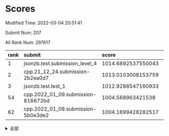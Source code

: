 # Scores

Modified Time: 2022-03-04 20:51:41

Submit Num: 207

All Rank Num: 297617

| rank |               submit               |       score        |       sigma        | pk_num |
| :--- | :--------------------------------- | :----------------- | :----------------- | :----- |
| 1    | jsonzb.test.submission_level_4     | 1014.6892537550043 | 0.8421534373032067 | 5752   |
| 2    | cpp.21_12_24.submission-2b2ea0d7   | 1013.0103008153759 | 0.8184642291837936 | 5754   |
| 3    | jsonzb.test.test_1                 | 1012.9288547160933 | 0.8076265582256772 | 5750   |
| 54   | cpp.2022_01_09.submission-816672bd | 1004.568963421538  | 0.7155078035019328 | 5747   |
| 62   | cpp.2022_01_09.submission-5b0e3de2 | 1004.1699428282517 | 0.7196451002448853 | 5753   |


<details>
<summary>全部</summary>

| rank |                 submit                 |       score        |       sigma        | pk_num |
| :--- | :------------------------------------- | :----------------- | :----------------- | :----- |
| 1    | jsonzb.test.submission_level_4         | 1014.6892537550043 | 0.8421534373032067 | 5752   |
| 2    | cpp.21_12_24.submission-2b2ea0d7       | 1013.0103008153759 | 0.8184642291837936 | 5754   |
| 3    | jsonzb.test.test_1                     | 1012.9288547160933 | 0.8076265582256772 | 5750   |
| 4    | gobigger.level_3.submission_level_3_44 | 1011.5944848414614 | 0.7636040033229332 | 5749   |
| 5    | gobigger.level_3.submission_level_3_29 | 1011.5942157486489 | 0.781023012273296  | 5749   |
| 6    | gobigger.level_3.submission_level_3_28 | 1011.4732019501143 | 0.7729286435367931 | 5751   |
| 7    | gobigger.level_3.submission_level_3_35 | 1011.2697927212251 | 0.7801122700207705 | 5751   |
| 8    | gobigger.level_3.submission_level_3_34 | 1011.2415689852486 | 0.7606782935257215 | 5756   |
| 9    | gobigger.level_3.submission_level_3_24 | 1010.9542634187717 | 0.7805963266854334 | 5752   |
| 10   | gobigger.level_3.submission_level_3_4  | 1010.8326532703513 | 0.7647092531426259 | 5751   |
| 11   | gobigger.level_3.submission_level_3_1  | 1010.8012679367487 | 0.7797742140686478 | 5757   |
| 12   | gobigger.level_3.submission_level_3_3  | 1010.6981595870456 | 0.7433473628399015 | 5744   |
| 13   | gobigger.level_3.submission_level_3_0  | 1010.6906666871732 | 0.7842036836126561 | 5748   |
| 14   | gobigger.level_3.submission_level_3_26 | 1010.6180365829393 | 0.7438533812103736 | 5754   |
| 15   | gobigger.level_3.submission_level_3_8  | 1010.540153414147  | 0.7660840433457957 | 5756   |
| 16   | gobigger.level_3.submission_level_3_21 | 1010.4830210168318 | 0.7447887153442044 | 5744   |
| 17   | gobigger.level_3.submission_level_3_46 | 1010.4352619718032 | 0.773349661382109  | 5746   |
| 18   | gobigger.level_3.submission_level_3_27 | 1010.4183794729814 | 0.7438859316423089 | 5751   |
| 19   | gobigger.level_3.submission_level_3_6  | 1010.3543073617714 | 0.75013602429943   | 5752   |
| 20   | gobigger.level_3.submission_level_3_2  | 1010.2959505838522 | 0.7772507829942805 | 5748   |
| 21   | gobigger.level_3.submission_level_3_38 | 1010.2457667764867 | 0.7621840422166489 | 5749   |
| 22   | gobigger.level_3.submission_level_3_36 | 1010.1264312497466 | 0.758448442785995  | 5753   |
| 23   | gobigger.level_3.submission_level_3_10 | 1010.1193728278486 | 0.7534457474970012 | 5748   |
| 24   | gobigger.level_3.submission_level_3_32 | 1010.0580449447402 | 0.7858744609957734 | 5753   |
| 25   | gobigger.level_3.submission_level_3_15 | 1009.995050571941  | 0.7832672297350262 | 5751   |
| 26   | gobigger.level_3.submission_level_3_16 | 1009.9938273274375 | 0.7622996101967435 | 5751   |
| 27   | gobigger.level_3.submission_level_3_45 | 1009.9769643011776 | 0.753198405564296  | 5752   |
| 28   | gobigger.level_3.submission_level_3_31 | 1009.8481250725563 | 0.7645649563277956 | 5755   |
| 29   | gobigger.level_3.submission_level_3_7  | 1009.8366198440485 | 0.7406365251550773 | 5747   |
| 30   | gobigger.level_3.submission_level_3_13 | 1009.7539645524124 | 0.7648164530842766 | 5753   |
| 31   | gobigger.level_3.submission_level_3_37 | 1009.7189860326154 | 0.7456905514641109 | 5749   |
| 32   | gobigger.level_3.submission_level_3_20 | 1009.7007877216986 | 0.7392287395621912 | 5752   |
| 33   | gobigger.level_3.submission_level_3_49 | 1009.6171833558224 | 0.7725689412316624 | 5754   |
| 34   | gobigger.level_3.submission_level_3_11 | 1009.5924153180197 | 0.757277895138979  | 5749   |
| 35   | gobigger.level_3.submission_level_3_14 | 1009.5897137094307 | 0.7613074426963612 | 5751   |
| 36   | gobigger.level_3.submission_level_3_25 | 1009.5642010783147 | 0.7505105739816971 | 5751   |
| 37   | gobigger.level_3.submission_level_3_41 | 1009.4050233078776 | 0.733397774748235  | 5749   |
| 38   | gobigger.level_3.submission_level_3_42 | 1009.3718417854001 | 0.7515230301348851 | 5753   |
| 39   | gobigger.level_3.submission_level_3_47 | 1009.3246364794471 | 0.7401040576040812 | 5752   |
| 40   | gobigger.level_3.submission_level_3_5  | 1009.2577698002261 | 0.7505773604872669 | 5754   |
| 41   | gobigger.level_3.submission_level_3_30 | 1009.1812069928583 | 0.7838599689644397 | 5752   |
| 42   | gobigger.level_3.submission_level_3_9  | 1009.1468756536974 | 0.7521685044636736 | 5746   |
| 43   | gobigger.level_3.submission_level_3_43 | 1008.9669972271978 | 0.752779147554815  | 5754   |
| 44   | gobigger.level_3.submission_level_3_12 | 1008.90315308949   | 0.7413037899307867 | 5758   |
| 45   | gobigger.level_3.submission_level_3_33 | 1008.8540477031581 | 0.757062943346826  | 5755   |
| 46   | gobigger.level_3.submission_level_3_17 | 1008.7896689660105 | 0.7452228950649841 | 5744   |
| 47   | gobigger.level_3.submission_level_3_39 | 1008.7301827353124 | 0.7606008493856116 | 5750   |
| 48   | gobigger.level_3.submission_level_3_23 | 1008.6902478514248 | 0.7373980409864682 | 5754   |
| 49   | gobigger.level_3.submission_level_3_19 | 1008.6021855442667 | 0.750488411596565  | 5753   |
| 50   | gobigger.level_3.submission_level_3_22 | 1008.5771470658249 | 0.7483370633821634 | 5756   |
| 51   | gobigger.level_3.submission_level_3_48 | 1008.5065150165611 | 0.7450711410451489 | 5753   |
| 52   | gobigger.level_3.submission_level_3_40 | 1008.485070982289  | 0.7460517625088345 | 5749   |
| 53   | gobigger.level_3.submission_level_3_18 | 1007.9014356801629 | 0.724376177081387  | 5756   |
| 54   | cpp.2022_01_09.submission-816672bd     | 1004.568963421538  | 0.7155078035019328 | 5747   |
| 55   | gobigger.level_1.submission_level_1_10 | 1004.518490055048  | 0.7150764595003487 | 5750   |
| 56   | gobigger.level_1.submission_level_1_49 | 1004.4742717708012 | 0.7387059124673991 | 5753   |
| 57   | gobigger.level_1.submission_level_1_12 | 1004.4359889814634 | 0.7194968065579189 | 5747   |
| 58   | gobigger.level_1.submission_level_1_38 | 1004.2453063535172 | 0.7292636058645713 | 5749   |
| 59   | gobigger.level_1.submission_level_1_47 | 1004.2438627306789 | 0.7345258994976911 | 5752   |
| 60   | gobigger.level_1.submission_level_1_1  | 1004.2375683519244 | 0.729609316140729  | 5750   |
| 61   | gobigger.level_1.submission_level_1_27 | 1004.1747910674363 | 0.7170628449187361 | 5752   |
| 62   | cpp.2022_01_09.submission-5b0e3de2     | 1004.1699428282517 | 0.7196451002448853 | 5753   |
| 63   | gobigger.level_1.submission_level_1_37 | 1004.1601470506771 | 0.7100735397085066 | 5751   |
| 64   | gobigger.level_1.submission_level_1_21 | 1004.1592059774345 | 0.7168112202888138 | 5754   |
| 65   | gobigger.level_1.submission_level_1_39 | 1004.1044208154458 | 0.7147826545990126 | 5747   |
| 66   | gobigger.level_1.submission_level_1_40 | 1004.0982622723385 | 0.7108077512187199 | 5756   |
| 67   | gobigger.level_1.submission_level_1_42 | 1004.0342995921309 | 0.714324058510966  | 5750   |
| 68   | gobigger.level_1.submission_level_1_0  | 1004.0209371015577 | 0.7208801056771649 | 5746   |
| 69   | gobigger.level_1.submission_level_1_18 | 1003.9706686574416 | 0.7228646365883378 | 5754   |
| 70   | gobigger.level_1.submission_level_1_34 | 1003.9561422840521 | 0.7214259082534219 | 5753   |
| 71   | gobigger.level_1.submission_level_1_15 | 1003.9485358440718 | 0.7101916303187785 | 5751   |
| 72   | gobigger.level_1.submission_level_1_8  | 1003.9049178368176 | 0.7221116116085379 | 5752   |
| 73   | gobigger.level_1.submission_level_1_9  | 1003.8628421240027 | 0.7245011256347296 | 5749   |
| 74   | gobigger.level_1.submission_level_1_22 | 1003.8597487011539 | 0.7184986204905289 | 5749   |
| 75   | gobigger.level_1.submission_level_1_44 | 1003.7862819417751 | 0.7250338231866996 | 5753   |
| 76   | gobigger.level_1.submission_level_1_6  | 1003.5978432956241 | 0.7083528561750531 | 5748   |
| 77   | gobigger.level_1.submission_level_1_46 | 1003.5870686020147 | 0.7117949582791966 | 5755   |
| 78   | gobigger.level_1.submission_level_1_43 | 1003.5628749413714 | 0.7158415407722435 | 5749   |
| 79   | gobigger.level_1.submission_level_1_2  | 1003.5171769303117 | 0.7074310273428408 | 5753   |
| 80   | gobigger.level_1.submission_level_1_16 | 1003.48113789843   | 0.7218435736493921 | 5753   |
| 81   | gobigger.level_1.submission_level_1_5  | 1003.4758021645819 | 0.7161955514649072 | 5751   |
| 82   | gobigger.level_1.submission_level_1_33 | 1003.425769527663  | 0.7198019032377586 | 5753   |
| 83   | gobigger.level_1.submission_level_1_32 | 1003.2910234215394 | 0.7164246135942215 | 5745   |
| 84   | gobigger.level_1.submission_level_1_48 | 1003.2822627225362 | 0.7217984152129555 | 5754   |
| 85   | gobigger.level_1.submission_level_1_3  | 1003.2747948653657 | 0.7144804100126041 | 5753   |
| 86   | gobigger.level_1.submission_level_1_28 | 1003.2502669895528 | 0.7089599853147667 | 5752   |
| 87   | gobigger.level_1.submission_level_1_20 | 1003.1462861558314 | 0.7193166942280049 | 5753   |
| 88   | gobigger.level_1.submission_level_1_4  | 1003.1310831812308 | 0.7120900732823816 | 5749   |
| 89   | gobigger.level_1.submission_level_1_14 | 1003.1181660978615 | 0.7268123558179364 | 5748   |
| 90   | gobigger.level_1.submission_level_1_25 | 1003.0966854794328 | 0.7251951355916652 | 5751   |
| 91   | gobigger.level_1.submission_level_1_24 | 1003.0025083158664 | 0.7193877508114881 | 5748   |
| 92   | gobigger.level_1.submission_level_1_35 | 1002.9596667498578 | 0.717320534730567  | 5749   |
| 93   | gobigger.level_1.submission_level_1_13 | 1002.9408921087203 | 0.723489132722742  | 5753   |
| 94   | gobigger.level_1.submission_level_1_19 | 1002.9107368863278 | 0.7070577265011881 | 5751   |
| 95   | gobigger.level_1.submission_level_1_36 | 1002.6482380378985 | 0.7139412413695563 | 5752   |
| 96   | gobigger.level_1.submission_level_1_29 | 1002.6170094675977 | 0.713182749167651  | 5751   |
| 97   | gobigger.level_1.submission_level_1_41 | 1002.6119921918679 | 0.7152053360394162 | 5753   |
| 98   | gobigger.level_1.submission_level_1_11 | 1002.5978334324606 | 0.7078754438452641 | 5754   |
| 99   | gobigger.level_1.submission_level_1_7  | 1002.5847803863198 | 0.7056525536541022 | 5754   |
| 100  | gobigger.level_1.submission_level_1_45 | 1002.4132577764568 | 0.714213580142361  | 5751   |
| 101  | gobigger.level_1.submission_level_1_23 | 1002.3175922842647 | 0.7101230015462554 | 5750   |
| 102  | gobigger.level_1.submission_level_1_31 | 1002.2405663597318 | 0.7154089325916355 | 5750   |
| 103  | gobigger.level_1.submission_level_1_26 | 1002.1260571186543 | 0.7091784899217218 | 5752   |
| 104  | gobigger.level_1.submission_level_1_17 | 1001.6548280806791 | 0.7084254603980189 | 5753   |
| 105  | gobigger.level_1.submission_level_1_30 | 1001.5638404913255 | 0.7139150074649391 | 5752   |
| 106  | gobigger.random.submission_random_19   | 997.5206032176044  | 0.711046602304464  | 5749   |
| 107  | gobigger.random.submission_random_45   | 997.4829263614934  | 0.7002241081855626 | 5752   |
| 108  | gobigger.random.submission_random_5    | 996.956809411912   | 0.7148217196333111 | 5750   |
| 109  | gobigger.random.submission_random_30   | 996.9513329631723  | 0.7053610598873428 | 5751   |
| 110  | gobigger.random.submission_random_16   | 996.9505772486656  | 0.7139063523944492 | 5750   |
| 111  | gobigger.random.submission_random_6    | 996.8559744297893  | 0.7027981686041859 | 5755   |
| 112  | gobigger.random.submission_random_29   | 996.7981880797852  | 0.7095903345010882 | 5753   |
| 113  | gobigger.random.submission_random_33   | 996.6181400966791  | 0.7055487171879741 | 5756   |
| 114  | gobigger.random.submission_random_9    | 996.5647411235973  | 0.7098415330184007 | 5752   |
| 115  | gobigger.random.submission_random_12   | 996.402664290317   | 0.7211148736287389 | 5748   |
| 116  | gobigger.random.submission_random_28   | 996.2874510009271  | 0.704371632057612  | 5746   |
| 117  | gobigger.random.submission_random_35   | 996.2498749310819  | 0.710294956899968  | 5750   |
| 118  | gobigger.random.submission_random_48   | 996.2294127700278  | 0.7075111691288694 | 5755   |
| 119  | gobigger.random.submission_random_21   | 996.2032626923076  | 0.7136100884490004 | 5751   |
| 120  | gobigger.random.submission_random_44   | 996.199837652566   | 0.7226899864956747 | 5752   |
| 121  | gobigger.random.submission_random_1    | 996.1785454785253  | 0.7123630913997416 | 5751   |
| 122  | gobigger.random.submission_random_27   | 996.113047135148   | 0.7062153556922341 | 5748   |
| 123  | gobigger.random.submission_random_37   | 996.0810213566165  | 0.7014062875313285 | 5754   |
| 124  | gobigger.random.submission_random_3    | 996.0592282332418  | 0.7010516457903003 | 5754   |
| 125  | gobigger.random.submission_random_47   | 996.0335538387812  | 0.7211674476168691 | 5755   |
| 126  | gobigger.random.submission_random_15   | 996.0213207268215  | 0.7138557744142432 | 5755   |
| 127  | gobigger.random.submission_random_8    | 996.0209039875422  | 0.7121352980322168 | 5749   |
| 128  | gobigger.random.submission_random_42   | 996.020521206838   | 0.7143722783835712 | 5754   |
| 129  | gobigger.random.submission_random_32   | 995.994610277638   | 0.7257500417665483 | 5750   |
| 130  | gobigger.random.submission_random_31   | 995.9442867240465  | 0.7016683566400509 | 5747   |
| 131  | gobigger.random.submission_random_7    | 995.9222020889613  | 0.7127050800996675 | 5751   |
| 132  | gobigger.random.submission_random_46   | 995.842140849672   | 0.7019442806386136 | 5753   |
| 133  | gobigger.random.submission_random_43   | 995.7772435152897  | 0.7234072078067971 | 5752   |
| 134  | gobigger.random.submission_random_24   | 995.7642399027345  | 0.7018478575121582 | 5744   |
| 135  | gobigger.random.submission_random_36   | 995.7604109194675  | 0.7167518673275415 | 5751   |
| 136  | gobigger.random.submission_random_17   | 995.7461684316122  | 0.7195657724382287 | 5750   |
| 137  | gobigger.random.submission_random_2    | 995.7332478568716  | 0.7160258593578301 | 5752   |
| 138  | gobigger.random.submission_random_20   | 995.7239364760975  | 0.7146847129728251 | 5753   |
| 139  | gobigger.random.submission_random_14   | 995.7095098443752  | 0.7099609857663945 | 5749   |
| 140  | gobigger.random.submission_random_26   | 995.630187906208   | 0.7068382568737794 | 5751   |
| 141  | gobigger.random.submission_random_11   | 995.5859340461913  | 0.7113449209457064 | 5752   |
| 142  | gobigger.random.submission_random_13   | 995.4612721431865  | 0.7235173176740671 | 5751   |
| 143  | gobigger.random.submission_random_41   | 995.4331358021906  | 0.7190251724094038 | 5748   |
| 144  | gobigger.random.submission_random_25   | 995.4274747388523  | 0.7191594366179479 | 5756   |
| 145  | gobigger.random.submission_random_18   | 995.4273193241419  | 0.7133953598576689 | 5747   |
| 146  | gobigger.random.submission_random_23   | 995.424863483727   | 0.7116435410572143 | 5748   |
| 147  | gobigger.random.submission_random_38   | 995.3977957678446  | 0.7203241880054696 | 5749   |
| 148  | gobigger.random.submission_random_22   | 995.3533225004517  | 0.7167200442997318 | 5755   |
| 149  | gobigger.random.submission_random_10   | 995.3303010853502  | 0.7214792277006845 | 5753   |
| 150  | gobigger.random.submission_random_39   | 995.295092241599   | 0.7155638111080265 | 5751   |
| 151  | gobigger.random.submission_random_0    | 995.1677918391663  | 0.7296505222656888 | 5751   |
| 152  | gobigger.random.submission_random_34   | 995.0194043273306  | 0.7209937349821394 | 5750   |
| 153  | gobigger.random.submission_random_49   | 994.7392351620556  | 0.7196845949634186 | 5747   |
| 154  | gobigger.random.submission_random_4    | 994.663483015278   | 0.7208183106902133 | 5751   |
| 155  | gobigger.level_2.submission_level_2_23 | 994.6269450091721  | 0.7110558047419375 | 5750   |
| 156  | gobigger.level_2.submission_level_2_39 | 994.0452864628548  | 0.7262445428826484 | 5756   |
| 157  | gobigger.level_2.submission_level_2_14 | 993.9162015694162  | 0.7233326394485607 | 5752   |
| 158  | gobigger.random.submission_random_40   | 993.9000531449938  | 0.7233049456598785 | 5751   |
| 159  | gobigger.level_2.submission_level_2_48 | 993.8141676897491  | 0.7508176240555738 | 5749   |
| 160  | gobigger.level_2.submission_level_2_28 | 993.7850779169114  | 0.7326419792697467 | 5747   |
| 161  | gobigger.level_2.submission_level_2_38 | 993.7045404181289  | 0.7371778974855729 | 5748   |
| 162  | gobigger.level_2.submission_level_2_21 | 993.2353377702293  | 0.7444424521392617 | 5752   |
| 163  | gobigger.level_2.submission_level_2_17 | 993.1061065895486  | 0.7471923686456058 | 5752   |
| 164  | gobigger.level_2.submission_level_2_18 | 993.0676028382447  | 0.7206886694908463 | 5752   |
| 165  | gobigger.level_2.submission_level_2_19 | 993.0238945476087  | 0.7455566641402693 | 5750   |
| 166  | gobigger.level_2.submission_level_2_27 | 992.9465447255623  | 0.7312049524906941 | 5745   |
| 167  | gobigger.level_2.submission_level_2_1  | 992.9077032495254  | 0.7215888351514569 | 5755   |
| 168  | gobigger.level_2.submission_level_2_24 | 992.8179768783435  | 0.7334692669100035 | 5748   |
| 169  | gobigger.level_2.submission_level_2_44 | 992.7827188384869  | 0.741976697001099  | 5750   |
| 170  | gobigger.level_2.submission_level_2_11 | 992.744001805072   | 0.7298769973933414 | 5748   |
| 171  | gobigger.level_2.submission_level_2_22 | 992.7220409104557  | 0.7337881101534343 | 5752   |
| 172  | gobigger.level_2.submission_level_2_16 | 992.5688944509769  | 0.7432378698820843 | 5743   |
| 173  | gobigger.level_2.submission_level_2_40 | 992.5315478922713  | 0.7456187935386118 | 5752   |
| 174  | gobigger.level_2.submission_level_2_5  | 992.4646269992031  | 0.7691696105574358 | 5753   |
| 175  | gobigger.level_2.submission_level_2_49 | 992.3136475232518  | 0.7574560464518568 | 5747   |
| 176  | gobigger.level_2.submission_level_2_6  | 992.2817666368969  | 0.7395918724693947 | 5749   |
| 177  | gobigger.level_2.submission_level_2_20 | 992.2109034426917  | 0.7273017795062199 | 5750   |
| 178  | gobigger.level_2.submission_level_2_33 | 992.1774964618166  | 0.7496239367174303 | 5751   |
| 179  | gobigger.level_2.submission_level_2_29 | 992.1224555388667  | 0.7360767596919515 | 5756   |
| 180  | gobigger.level_2.submission_level_2_45 | 992.0876749682863  | 0.7537982851613773 | 5753   |
| 181  | gobigger.level_2.submission_level_2_43 | 992.0812945486219  | 0.7514907183862113 | 5746   |
| 182  | gobigger.level_2.submission_level_2_41 | 992.0774156899387  | 0.7388732187499673 | 5752   |
| 183  | gobigger.level_2.submission_level_2_12 | 991.9983629525193  | 0.736456880970835  | 5747   |
| 184  | gobigger.level_2.submission_level_2_9  | 991.9517683049029  | 0.7394008467997987 | 5751   |
| 185  | gobigger.level_2.submission_level_2_30 | 991.9231663116337  | 0.7399820469015365 | 5751   |
| 186  | gobigger.level_2.submission_level_2_4  | 991.8355043531932  | 0.7433798340984936 | 5757   |
| 187  | gobigger.level_2.submission_level_2_0  | 991.6944609383564  | 0.7564837769295041 | 5754   |
| 188  | gobigger.level_2.submission_level_2_13 | 991.6581441484022  | 0.7636890558340195 | 5753   |
| 189  | gobigger.level_2.submission_level_2_36 | 991.6179200107613  | 0.7584599749173547 | 5749   |
| 190  | gobigger.level_2.submission_level_2_32 | 991.4406543538591  | 0.7465281125098063 | 5752   |
| 191  | gobigger.level_2.submission_level_2_25 | 991.2734739582046  | 0.7619651530538494 | 5750   |
| 192  | gobigger.level_2.submission_level_2_34 | 991.2624848331814  | 0.7631970279213952 | 5750   |
| 193  | gobigger.level_2.submission_level_2_31 | 991.2491030327242  | 0.7466300285840561 | 5749   |
| 194  | gobigger.level_2.submission_level_2_8  | 991.2271384614297  | 0.7563609263881116 | 5755   |
| 195  | gobigger.level_2.submission_level_2_46 | 991.2048690836275  | 0.7484649720169796 | 5749   |
| 196  | gobigger.level_2.submission_level_2_42 | 991.0458010069176  | 0.7607767442119665 | 5755   |
| 197  | gobigger.level_2.submission_level_2_37 | 990.985149643249   | 0.7448176112272351 | 5751   |
| 198  | gobigger.level_2.submission_level_2_15 | 990.9184765080245  | 0.7654467436924057 | 5752   |
| 199  | gobigger.level_2.submission_level_2_10 | 990.8681984907387  | 0.7713410671277067 | 5751   |
| 200  | gobigger.level_2.submission_level_2_3  | 990.859326747239   | 0.7734383405868991 | 5749   |
| 201  | gobigger.level_2.submission_level_2_2  | 990.6349535406403  | 0.7548386051652544 | 5747   |
| 202  | gobigger.level_2.submission_level_2_7  | 990.5298103340607  | 0.7543889200383392 | 5751   |
| 203  | gobigger.level_2.submission_level_2_35 | 990.4888679731173  | 0.7536560659473835 | 5753   |
| 204  | gobigger.level_2.submission_level_2_26 | 990.2537678361413  | 0.7829852517693786 | 5755   |
| 205  | gobigger.level_2.submission_level_2_47 | 989.9232588449507  | 0.7539911191277798 | 5752   |
| 206  | gobigger.none.submission_none_0        | 979.5163473870728  | 1.1415920482148638 | 5753   |
| 207  | gobigger.none.submission_none_1        | 975.6679218568231  | 1.4894855495511201 | 5745   |

</details>